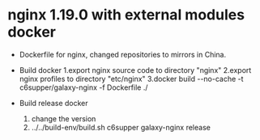 # nginx 1.19.0 with external modules docker

* Dockerfile for nginx, changed repositories to mirrors in China. 
       
* Build docker
    1.export nginx source code to directory "nginx"
    2.export nginx profiles to directory "etc/nginx"
    3.docker build --no-cache -t c6supper/galaxy-nginx -f Dockerfile ./
    
* Build release docker
    1. change the version
    2. ../../build-env/build.sh c6supper galaxy-nginx release
